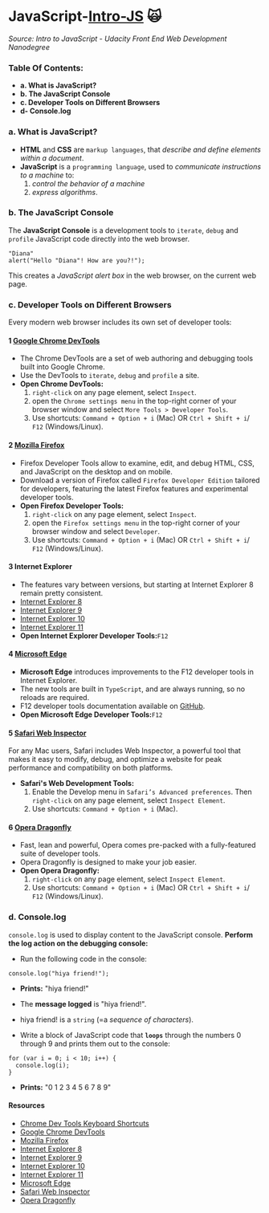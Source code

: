 # JavaScript-[Intro-JS](-Intro-to-JavaScript) :scream_cat: 
_Source: Intro to JavaScript - Udacity Front End Web Development Nanodegree_

### Table Of Contents:
- __a. What is JavaScript?__
- __b. The JavaScript Console__
- __c. Developer Tools on Different Browsers__
- __d- Console.log__

### a. What is JavaScript?
- __HTML__ and __CSS__ are `markup languages`, that _describe and define elements within a document_. 
- __JavaScript__ is a `programming language`, used to _communicate instructions to a machine_ to:
    1) _control the behavior of a machine_ 
    2) _express algorithms_.

### b. The JavaScript Console
The __JavaScript Console__ is a development tools to `iterate`, `debug` and `profile` JavaScript code directly into the web browser.
```
"Diana"
alert("Hello "Diana"! How are you?!");
```
This creates a _JavaScript alert box_ in the web browser, on the current web page.

### c. Developer Tools on Different Browsers
Every modern web browser includes its own set of developer tools:

#### 1 [Google Chrome DevTools](https://developers.google.com/web/tools/chrome-devtools/)
- The Chrome DevTools are a set of web authoring and debugging tools built into Google Chrome. 
- Use the DevTools to `iterate`, `debug` and `profile` a site. 
- __Open Chrome DevTools:__
  1) `right-click` on any page element, select `Inspect`. 
  2) open the `Chrome settings menu` in the top-right corner of your browser window and select `More Tools > Developer Tools`. 
  3) Use shortcuts: `Command + Option + i` (Mac) OR `Ctrl + Shift + i`/ `F12` (Windows/Linux).

#### 2 [Mozilla Firefox](https://developer.mozilla.org/en-US/docs/Tools)
- Firefox Developer Tools allow to examine, edit, and debug HTML, CSS, and JavaScript on the desktop and on mobile. 
- Download a version of Firefox called `Firefox Developer Edition` tailored for developers, featuring the latest Firefox features and experimental developer tools. 
- __Open Firefox Developer Tools:__
  1) `right-click` on any page element, select `Inspect`. 
  2) open the `Firefox settings menu` in the top-right corner of your browser window and select `Developer`. 
  3) Use shortcuts: `Command + Option + i` (Mac) OR `Ctrl + Shift + i`/ `F12` (Windows/Linux).

#### 3 Internet Explorer
- The features vary between versions, but starting at Internet Explorer 8 remain pretty consistent.
- [Internet Explorer 8](https://msdn.microsoft.com/en-us/library/dd565628.aspx)
- [Internet Explorer 9](https://docs.microsoft.com/en-us/previous-versions/windows/internet-explorer/ie-developer/samples/gg589512(v=vs.85))
- [Internet Explorer 10](https://docs.microsoft.com/en-us/previous-versions/windows/internet-explorer/ie-developer/dev-guides/hh673549(v=vs.85))
- [Internet Explorer 11](https://docs.microsoft.com/en-us/previous-versions/windows/internet-explorer/ie-developer/dev-guides/bg182636(v=vs.85))
- __Open Internet Explorer Developer Tools:__`F12`

#### 4 [Microsoft Edge]( https://docs.microsoft.com/en-gb/microsoft-edge/devtools-guide)
- __Microsoft Edge__ introduces improvements to the F12 developer tools in Internet Explorer. 
- The new tools are built in `TypeScript`, and are always running, so no reloads are required. 
- F12 developer tools documentation available on [GitHub](https://github.com/MicrosoftDocs/edge-developer). 
- __Open Microsoft Edge Developer Tools:__`F12`

#### 5 [Safari Web Inspector](https://developer.apple.com/safari/tools/)
For any Mac users, Safari includes Web Inspector, a powerful tool that makes it easy to modify, debug, and optimize a website for peak performance and compatibility on both platforms. 
- __Safari's Web Development Tools:__
  1) Enable the Develop menu in `Safari’s Advanced preferences`. Then  `right-click` on any page element, select `Inspect Element`. 
  2) Use shortcuts: `Command + Option + i` (Mac).

#### 6 [Opera Dragonfly](https://www.opera.com/dragonfly/)
- Fast, lean and powerful, Opera comes pre-packed with a fully-featured suite of developer tools. 
- Opera Dragonfly is designed to make your job easier. 
- __Open Opera Dragonfly:__
  1) `right-click` on any page element, select `Inspect Element`. 
  2) Use shortcuts: `Command + Option + i` (Mac) OR `Ctrl + Shift + i`/ `F12` (Windows/Linux).

### d. Console.log
`console.log` is used to display content to the JavaScript console. 
__Perform the log action on the debugging console:__
- Run the following code in the console:
```
console.log("hiya friend!");
```
- __Prints:__ "hiya friend!"
- The __message logged__ is "hiya friend!". 
- hiya friend! is a `string` (=a _sequence of characters_).

- Write a block of JavaScript code that __`loops`__ through the numbers 0 through 9 and prints them out to the console:
```
for (var i = 0; i < 10; i++) {
  console.log(i);
}
```
- __Prints:__ 
"0
1
2
3
4
5
6
7
8
9"


#### Resources 
- [Chrome Dev Tools Keyboard Shortcuts](https://developers.google.com/web/tools/chrome-devtools/shortcuts)
- [Google Chrome DevTools](https://developers.google.com/web/tools/chrome-devtools/)
- [Mozilla Firefox](https://developer.mozilla.org/en-US/docs/Tools)
- [Internet Explorer 8](https://msdn.microsoft.com/en-us/library/dd565628.aspx)
- [Internet Explorer 9](https://docs.microsoft.com/en-us/previous-versions/windows/internet-explorer/ie-developer/samples/gg589512(v=vs.85))
- [Internet Explorer 10](https://docs.microsoft.com/en-us/previous-versions/windows/internet-explorer/ie-developer/dev-guides/hh673549(v=vs.85))
- [Internet Explorer 11](https://docs.microsoft.com/en-us/previous-versions/windows/internet-explorer/ie-developer/dev-guides/bg182636(v=vs.85))
- [Microsoft Edge]( https://docs.microsoft.com/en-gb/microsoft-edge/devtools-guide)
- [Safari Web Inspector](https://developer.apple.com/safari/tools/)
- [Opera Dragonfly](https://www.opera.com/dragonfly/)
